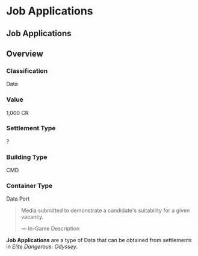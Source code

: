 # Job Applications
## Job Applications

## Overview

### Classification

Data

### Value

1,000 CR

### Settlement Type

?

### Building Type

CMD

### Container Type

Data Port

> 
> 
> Media submitted to demonstrate a candidate's suitability for a given vacancy.
> 
> 
> — In-Game Description
> 

**Job Applications** are a type of Data that can be obtained from settlements in *Elite Dangerous: Odyssey*.